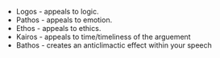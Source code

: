 - Logos - appeals to logic.
- Pathos - appeals to emotion.
- Ethos - appeals to ethics.
- Kairos - appeals to time/timeliness of the arguement
- Bathos  - creates an anticlimactic effect within your speech
